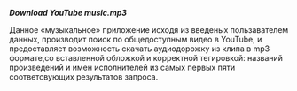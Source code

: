 ***Download YouTube music.mp3***

Данное «музыкальное» приложение исходя из введеных пользавателем данных, 
производит поиск по общедоступным видео в YouTube, и предоставляет возможность 
скачать аудиодорожку из клипа в mp3 формате,со вставленной обложкой и 
корректной тегировкой: названий произведений и имен исполнителей из 
самых первых пяти соответсвующих результатов запроса. 
